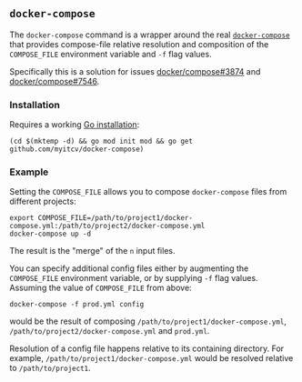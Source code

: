 ## `docker-compose`

The `docker-compose` command is a wrapper around the real [`docker-compose`](https://github.com/docker/compose) that
provides compose-file relative resolution and composition of the `COMPOSE_FILE` environment variable  and `-f` flag
values.

Specifically this is a solution for issues [docker/compose#3874](https://github.com/docker/compose/issues/3874) and
[docker/compose#7546](https://github.com/docker/compose/issues/7546).

### Installation

Requires a working [Go installation](https://golang.org/dl/):

```
(cd $(mktemp -d) && go mod init mod && go get github.com/myitcv/docker-compose)
```

### Example

Setting the `COMPOSE_FILE` allows you to compose `docker-compose` files from different projects:

```
export COMPOSE_FILE=/path/to/project1/docker-compose.yml:/path/to/project2/docker-compose.yml
docker-compose up -d
```

The result is the "merge" of the `n` input files.

You can specify additional config files either by augmenting the `COMPOSE_FILE` environment variable, or by supplying
`-f` flag values. Assuming the value of `COMPOSE_FILE` from above:


```
docker-compose -f prod.yml config
```

would be the result of composing `/path/to/project1/docker-compose.yml`,
`/path/to/project2/docker-compose.yml` and `prod.yml`.

Resolution of a config file happens relative to its containing directory. For example,
`/path/to/project1/docker-compose.yml` would be resolved relative to `/path/to/project1`.
